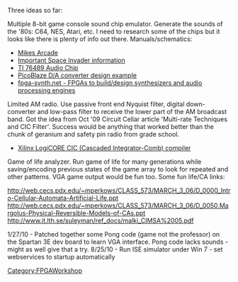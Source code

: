 Three ideas so far:

Multiple 8-bit game console sound chip emulator. Generate the sounds of
the '80s: C64, NES, Atari, etc. I need to research some of the chips but
it looks like there is plenty of info out there. Manuals/schematics:

- [Mikes Arcade](http://www.mikesarcade.com/arcade/manuals.html)
- [Important Space Invader
  information](http://www.brentradio.com/SpaceInvaders.htm)
- [TI 76489 Audio
  Chip](http://web.inter.nl.net/users/J.Kortink/home/articles/sn76489/)
- [PicoBlaze D/A converter design
  example](http://www.xilinx.com/products/boards/s3estarter/files/s3esk_picoblaze_dac_control.pdf)
- [fpga-synth.net - FPGAs to build/design synthesizers and audio
  processing engines](http://www.fpga.synth.net/)

Limited AM radio. Use passive front end Nyquist filter, digital
down-converter and low-pass filter to receive the lower part of the AM
broadcast band. Got the idea from Oct '09 Circuit Cellar article
'Multi-rate Techniques and CIC Filter'. Success would be anything that
worked better than the chunk of geranium and safety pin radio from grade
school.

- [Xilinx LogiCORE CIC (Cascaded Integrator-Comb)
  compiler](http://www.xilinx.com/support/documentation/ip_documentation/cic_compiler_ds613.pdf)

Game of life analyzer. Run game of life for many generations while
saving/encoding previous states of the game array to look for repeated
and other patterns. VGA game output would be fun too. Some fun life/CA
links:

<http://web.cecs.pdx.edu/~mperkows/CLASS_573/MARCH_3_06/D_0000_Intro-Cellular-Automata-Artificial-Life.ppt>
<http://web.cecs.pdx.edu/~mperkows/CLASS_573/MARCH_3_06/D_0050.Margolus-Physical-Reversible-Models-of-CAs.ppt>
<http://www.it.lth.se/suleyman/ref_docs/malki_CIMSA%2005.pdf>

1/27/10 - Patched together some Pong code (game not the professor) on
the Spartan 3E dev board to learn VGA interface. Pong code lacks
sounds - might as well give that a try. 8/25/10 - Run ISE simulator
under Win 7 - set webservices to startup automatically

[Category:FPGAWorkshop](Category:FPGAWorkshop "wikilink")